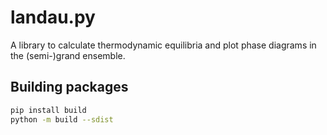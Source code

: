 # landau.py

A library to calculate thermodynamic equilibria and plot phase diagrams in the
(semi-)grand ensemble.


## Building packages

```bash
pip install build
python -m build --sdist
```
